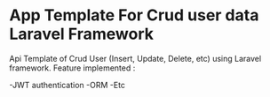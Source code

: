 # App Template For Crud user data Laravel Framework
Api Template of Crud User (Insert, Update, Delete, etc) using Laravel framework. Feature implemented : 
 
-JWT authentication
-ORM
-Etc
